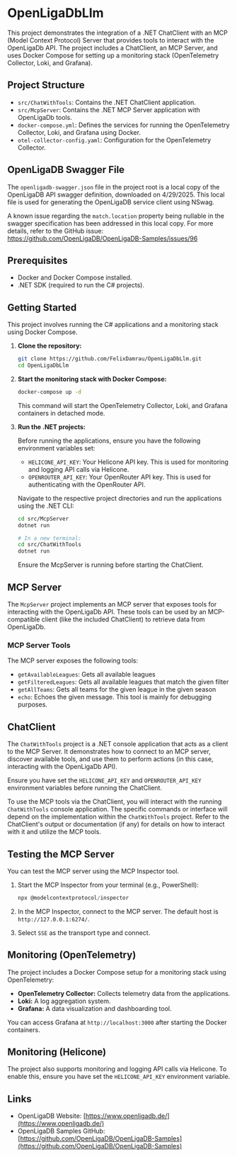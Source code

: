 # OpenLigaDbLlm

This project demonstrates the integration of a .NET ChatClient with an MCP (Model Context Protocol) Server that provides tools to interact with the OpenLigaDb API. The project includes a ChatClient, an MCP Server, and uses Docker Compose for setting up a monitoring stack (OpenTelemetry Collector, Loki, and Grafana).

## Project Structure

- `src/ChatWithTools`: Contains the .NET ChatClient application.
- `src/McpServer`: Contains the .NET MCP Server application with OpenLigaDb tools.
- `docker-compose.yml`: Defines the services for running the OpenTelemetry Collector, Loki, and Grafana using Docker.
- `otel-collector-config.yaml`: Configuration for the OpenTelemetry Collector.

## OpenLigaDB Swagger File

The `openligadb-swagger.json` file in the project root is a local copy of the OpenLigaDB API swagger definition, downloaded on 4/29/2025. This local file is used for generating the OpenLigaDB service client using NSwag.

A known issue regarding the `match.location` property being nullable in the swagger specification has been addressed in this local copy. For more details, refer to the GitHub issue: https://github.com/OpenLigaDB/OpenLigaDB-Samples/issues/96

## Prerequisites

- Docker and Docker Compose installed.
- .NET SDK (required to run the C# projects).

## Getting Started

This project involves running the C# applications and a monitoring stack using Docker Compose.

1. **Clone the repository:**

   ```bash
   git clone https://github.com/FelixDamrau/OpenLigaDbLlm.git
   cd OpenLigaDbLlm
   ```

2. **Start the monitoring stack with Docker Compose:**

   ```bash
   docker-compose up -d
   ```

   This command will start the OpenTelemetry Collector, Loki, and Grafana containers in detached mode.

3. **Run the .NET projects:**

   Before running the applications, ensure you have the following environment variables set:

   - `HELICONE_API_KEY`: Your Helicone API key. This is used for monitoring and logging API calls via Helicone.
   - `OPENROUTER_API_KEY`: Your OpenRouter API key. This is used for authenticating with the OpenRouter API.

   Navigate to the respective project directories and run the applications using the .NET CLI:

   ```bash
   cd src/McpServer
   dotnet run

   # In a new terminal:
   cd src/ChatWithTools
   dotnet run
   ```

   Ensure the McpServer is running before starting the ChatClient.

## MCP Server

The `McpServer` project implements an MCP server that exposes tools for interacting with the OpenLigaDb API. These tools can be used by an MCP-compatible client (like the included ChatClient) to retrieve data from OpenLigaDb.

### MCP Server Tools

The MCP server exposes the following tools:

- `getAvailableLeagues`: Gets all available leagues
- `getFilteredLeagues`: Gets all available leagues that match the given filter
- `getAllTeams`: Gets all teams for the given league in the given season
- `echo`: Echoes the given message. This tool is mainly for debugging purposes.

## ChatClient

The `ChatWithTools` project is a .NET console application that acts as a client to the MCP Server. It demonstrates how to connect to an MCP server, discover available tools, and use them to perform actions (in this case, interacting with the OpenLigaDb API).

Ensure you have set the `HELICONE_API_KEY` and `OPENROUTER_API_KEY` environment variables before running the ChatClient.

To use the MCP tools via the ChatClient, you will interact with the running `ChatWithTools` console application. The specific commands or interface will depend on the implementation within the `ChatWithTools` project. Refer to the ChatClient's output or documentation (if any) for details on how to interact with it and utilize the MCP tools.

## Testing the MCP Server

You can test the MCP server using the MCP Inspector tool.

1. Start the MCP Inspector from your terminal (e.g., PowerShell):

   ```powershell
   npx @modelcontextprotocol/inspector
   ```

2. In the MCP Inspector, connect to the MCP server. The default host is `http://127.0.0.1:6274/`.
3. Select `SSE` as the transport type and connect.

## Monitoring (OpenTelemetry)

The project includes a Docker Compose setup for a monitoring stack using OpenTelemetry:

- **OpenTelemetry Collector:** Collects telemetry data from the applications.
- **Loki:** A log aggregation system.
- **Grafana:** A data visualization and dashboarding tool.

You can access Grafana at `http://localhost:3000` after starting the Docker containers.

## Monitoring (Helicone)

The project also supports monitoring and logging API calls via Helicone. To enable this, ensure you have set the `HELICONE_API_KEY` environment variable.

## Links

- OpenLigaDB Website: [https://www.openligadb.de/](https://www.openligadb.de/)
- OpenLigaDB Samples GitHub: [https://github.com/OpenLigaDB/OpenLigaDB-Samples](https://github.com/OpenLigaDB/OpenLigaDB-Samples)
